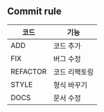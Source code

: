 ## Commit rule
| 코드 | 기능 |
| --- | --- |
| ADD | 코드 추가 |
| FIX | 버그 수정 |
| REFACTOR | 코드 리팩토링 |
| STYLE | 형식 바꾸기 |
| DOCS | 문서 수정 |